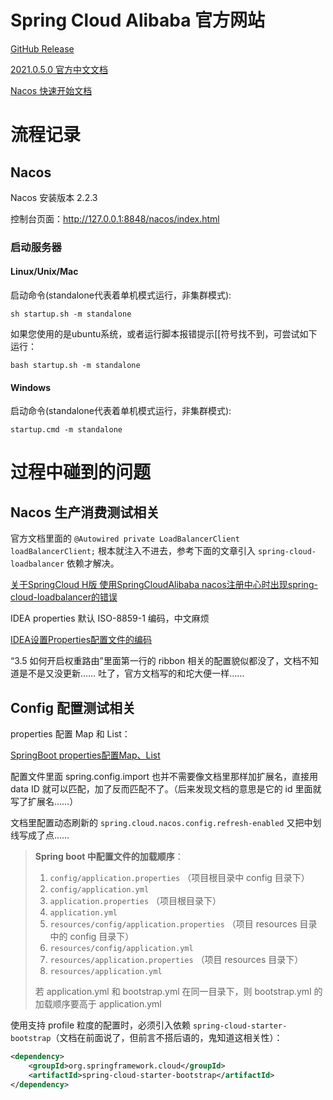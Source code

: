 # Spring Cloud Alibaba 官方网站

[GitHub Release](https://github.com/alibaba/spring-cloud-alibaba/releases)

[2021.0.5.0 官方中文文档](https://spring-cloud-alibaba-group.github.io/github-pages/2021/zh-cn/2021.0.5.0/index.html)

[Nacos 快速开始文档](https://nacos.io/zh-cn/docs/quick-start.html)

# 流程记录

## Nacos

Nacos 安装版本 2.2.3

控制台页面：http://127.0.0.1:8848/nacos/index.html

### 启动服务器

#### Linux/Unix/Mac

启动命令(standalone代表着单机模式运行，非集群模式):

`sh startup.sh -m standalone`

如果您使用的是ubuntu系统，或者运行脚本报错提示[[符号找不到，可尝试如下运行：

`bash startup.sh -m standalone`

#### Windows

启动命令(standalone代表着单机模式运行，非集群模式):

`startup.cmd -m standalone`

# 过程中碰到的问题

## Nacos 生产消费测试相关

官方文档里面的 `@Autowired private LoadBalancerClient loadBalancerClient;` 根本就注入不进去，参考下面的文章引入 `spring-cloud-loadbalancer` 依赖才解决。

[关于SpringCloud H版 使用SpringCloudAlibaba nacos注册中心时出现spring-cloud-loadbalancer的错误](https://blog.csdn.net/lovemzy_27/article/details/114086241)

IDEA properties 默认 ISO-8859-1 编码，中文麻烦

[IDEA设置Properties配置文件的编码](https://blog.csdn.net/weixin_64353239/article/details/131795141)

“3.5 如何开启权重路由”里面第一行的 ribbon 相关的配置貌似都没了，文档不知道是不是又没更新…… 吐了，官方文档写的和坨大便一样……

## Config 配置测试相关

properties 配置 Map 和 List：

[SpringBoot properties配置Map、List](https://blog.csdn.net/u010735988/article/details/129991364)

配置文件里面 spring.config.import 也并不需要像文档里那样加扩展名，直接用 data ID 就可以匹配，加了反而匹配不了。（后来发现文档的意思是它的 id 里面就写了扩展名……）

文档里配置动态刷新的 `spring.cloud.nacos.config.refresh-enabled` 又把中划线写成了点……

> **Spring boot 中配置文件的加载顺序**：
> 
> 1. `config/application.properties` （项目根目录中 config 目录下）
> 2. `config/application.yml`
> 3. `application.properties` （项目根目录下）
> 4. `application.yml`
> 5. `resources/config/application.properties` （项目 resources 目录中的 config 目录下）
> 6. `resources/config/application.yml`
> 7. `resources/application.properties` （项目 resources 目录下）
> 8. `resources/application.yml`
> 
> 若 application.yml 和 bootstrap.yml 在同一目录下，则 bootstrap.yml 的加载顺序要高于 application.yml

使用支持 profile 粒度的配置时，必须引入依赖 `spring-cloud-starter-bootstrap`（文档在前面说了，但前言不搭后语的，鬼知道这相关性）：

```xml
<dependency>
    <groupId>org.springframework.cloud</groupId>
    <artifactId>spring-cloud-starter-bootstrap</artifactId>
</dependency>
```